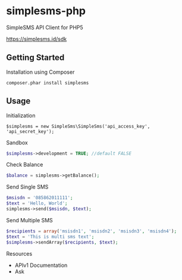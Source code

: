 # simplesms-php
SimpleSMS API Client for PHP5

https://simplesms.id/sdk

## Getting Started

Installation using Composer

`
composer.phar install simplesms
`


## Usage

Initialization

`
$simplesms = new SimpleSms\SimpleSms('api_access_key', 'api_secret_key');
`

Sandbox

```php
$simplesms->development = TRUE; //default FALSE
```

Check Balance

```php
$balance = simplesms->getBalance();
```

Send Single SMS

```php
$msisdn = '085862011111';
$text = 'Hello, World';
simplesms->send($msisdn, $text);
```

Send Multiple SMS

```php
$recipients = array('msisdn1', 'msisdn2', 'msisdn3', 'msisdn4');
$text = 'This is multi sms text';
$simplesms->sendArray($recipients, $text);
```

Resources

* APIv1 Documentation
* Ask








